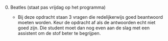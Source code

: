 0. Beatles (staat pas vrijdag op het programma)

    - Bij deze opdracht staan 3 vragen die redelijkerwijs goed beantwoord moeten worden. Keur de opdracht af als de antwoorden echt niet goed zijn. Die student moet dan nog even aan de slag met een assistent om de stof beter te begrijpen.
